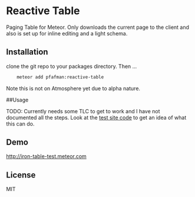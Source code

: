 Reactive Table
====================

Paging Table for Meteor.  Only downloads the current page to the client and also is set up for inline editing and a light schema.

## Installation

clone the git repo to your packages directory. Then ... 

```sh
    meteor add pfafman:reactive-table
```

Note this is not on Atmosphere yet due to alpha nature. 

##Usage

TODO:  Currently needs some TLC to get to work and I have not documented all the steps.  Look at the [test site code]() to get an idea of what this can do.

## Demo

http://iron-table-test.meteor.com


## License

MIT